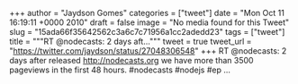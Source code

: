 
+++
author = "Jaydson Gomes"
categories = ["tweet"]
date = "Mon Oct 11 16:19:11 +0000 2010"
draft = false
image = "No media found for this Tweet"
slug = "15ada66f35642562c3a6c7c71956a1cc2adedd23"
tags = ["tweet"]
title = """RT @nodecasts: 2 days aft..."""
tweet = true
tweet_url = "https://twitter.com/jaydson/status/27048306548"
+++
RT @nodecasts: 2 days after released http://nodecasts.org we have more than 3500 pageviews in the first 48 hours. #nodecasts #nodejs #ep ...
